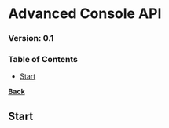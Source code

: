 # Advanced Console API

### Version: **0.1**

### Table of Contents

- [Start](#start)

**[Back](../README.md)**

## Start
